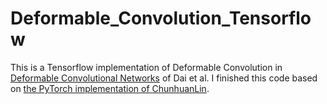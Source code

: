 # Deformable_Convolution_Tensorflow
This is a Tensorflow implementation of Deformable Convolution in [Deformable Convolutional Networks](https://arxiv.org/abs/1703.06211) of Dai et al. I finished this code based on [the PyTorch implementation of ChunhuanLin](https://github.com/ChunhuanLin/deform_conv_pytorch). 
